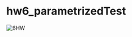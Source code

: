 # hw6_parametrizedTest
![6HW](https://user-images.githubusercontent.com/103368614/167256230-85b4e436-8f81-468e-b87b-d77735a64ad0.png)
